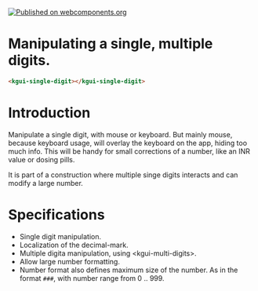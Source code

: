 [![Published on webcomponents.org](https://img.shields.io/badge/webcomponents.org-published-blue.svg)](https://www.webcomponents.org/element/itsMeBender/kgui-single-digit)

# Manipulating a single, multiple digits.

<!---
```
<kgui-single-digit>
  <template>
    <script src="../webcomponentsjs/webcomponents-lite.js"></script>
    <link rel="import" href="kgui-single-digit.html">
    <next-code-block></next-code-block>
  </template>
</kgui-single-digit>
```
-->
```html
<kgui-single-digit></kgui-single-digit>
```

# Introduction

Manipulate a single digit, with mouse or keyboard. 
But mainly mouse, because keyboard usage, will overlay the keyboard on the app, hiding too much info.
This will be handy for small corrections of a number, like an INR value or dosing pills.

It is part of a construction where multiple singe digits interacts and can modify a large number.

# Specifications

* Single digit manipulation.
* Localization of the decimal-mark.
* Multiple digita manipulation, using \<kgui-multi-digits\>.
* Allow large number formatting.
* Number format also defines maximum size of the number. As in the format `###`, with number range from 0 .. 999.
